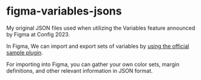 # figma-variables-jsons

My original JSON files used when utilizing the Variables feature announced by Figma at Config 2023.

In Figma, We can import and export sets of variables by [using the official sample plugin](https://github.com/figma/plugin-samples/tree/master/variables-import-export).

For importing into Figma, you can gather your own color sets, margin definitions, and other relevant information in JSON format.

